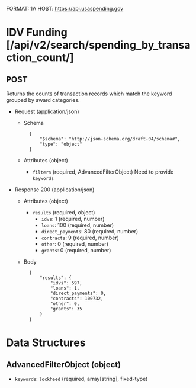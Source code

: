 FORMAT: 1A
HOST: https://api.usaspending.gov

# IDV Funding [/api/v2/search/spending_by_transaction_count/]

## POST

Returns the counts of transaction records which match the keyword grouped by award categories.

+ Request (application/json)
    + Schema

            {
                "$schema": "http://json-schema.org/draft-04/schema#",
                "type": "object"
            }

    + Attributes (object)
        + `filters` (required, AdvancedFilterObject)
            Need to provide `keywords`

+ Response 200 (application/json)
    + Attributes (object)
        + `results` (required, object)
            - `idvs`: 1 (required, number)
            - `loans`: 100 (required, number)
            - `direct_payments`: 80 (required, number)
            - `contracts`: 9 (required, number)
            - `other`: 0 (required, number)
            - `grants`: 0 (required, number)

    + Body

            {
                "results": {
                    "idvs": 597,
                    "loans": 1,
                    "direct_payments": 0,
                    "contracts": 100732,
                    "other": 0,
                    "grants": 35
                }
            }

# Data Structures

## AdvancedFilterObject (object)
+ `keywords`: `lockheed` (required, array[string], fixed-type)